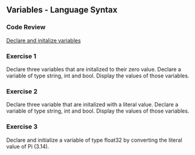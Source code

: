 ## Variables - Language Syntax

### Code Review

[Declare and initalize variables](../example1/example1.go)

### Exercise 1
Declare three variables that are initalized to their zero value. Declare a variable of type string, int and bool. Display the values of those variables.

### Exercise 2
Declare three variable that are initalized with a literal value. Declare a variable of type string, int and bool. Display the values of those variables.

### Exercise 3
Declare and initialize a variable of type float32 by converting the literal value of Pi (3.14).